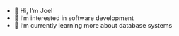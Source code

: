 - 👋 Hi, I’m Joel
- 👀 I’m interested in software development
- 🌱 I’m currently learning more about database systems



